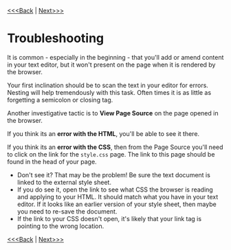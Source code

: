 [<<<Back](creating_stylesheet.md) | [Next>>>](summary.md)

# Troubleshooting

It is common - especially in the beginning - that you'll add or amend content in your text editor, but it won't present on the page when it is rendered by the browser. 

Your first inclination should be to scan the text in your editor for errors. Nesting will help tremendously with this task. Often times it is as little as forgetting a semicolon or closing tag. 

Another investigative tactic is to **View Page Source** on the page opened in the browser. 

If you think its an **error with the HTML**, you'll be able to see it there. 

If you think its an **error with the CSS**, then from the Page Source you'll need to click on the link for the `style.css` page. The link to this page should be found in the head of your page. 
- Don't see it? That may be the problem! Be sure the text document is linked to the external style sheet. 
- If you do see it, open the link to see what CSS the browser is reading and applying to your HTML. It should match what you have in your text editor. If it looks like an earlier version of your style sheet, then maybe you need to re-save the document.
- If the link to your CSS doesn't open, it's likely that your link tag is pointing to the wrong location.

[<<<Back](creating_stylesheet.md) | [Next>>>](summary.md)
